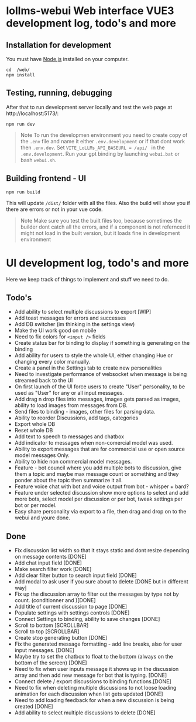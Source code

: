 # lollms-webui Web interface VUE3 development log, todo's and more

## Installation for development

You must have [Node.js](https://nodejs.org/en) installed on your computer. 

```
cd  /web/
npm install
```
## Testing, running, debugging

After that to run development server locally and test the web page at http://localhost:5173/:

```
npm run dev
```

> Note
> To run the developmen environment you need to create copy of the `.env` file and name it either `.env.development` or if that dont work then `.env.dev`. Set `VITE_LoLLMs_API_BASEURL = /api/ ` in the `.env.development`. 
> Run your gpt binding by launching `webui.bat` or bash `webui.sh`.

## Building frontend - UI

```
npm run build
```

This will update `/dist/` folder with all the files. Also the build will show you if there are errors or not in your vue code.

> Note
> Make sure you test the built files too, because sometimes the builder dont catch all the errors, and if a component is not refernced it might not load in the built version, but it loads fine in development environment

# UI development log, todo's and more

Here we keep track of things to implement and stuff we need to do.
## Todo's

- Add ability to select multiple discussions to export [WIP]
- Add toast messages for errors and successes
- Add DB switcher (im thinking in the settings view)
- Make the UI work good on mobile
- Need to fix colors for `<input />` fields
- Create status bar for binding to display if something is generating on the binding
- Add ability for users to style the whole UI, either changing Hue or changing every color manually.
- Create a panel in the Settings tab to create new personalities
- Need to investigate performance of websocket when message is being streamed back to the UI
- On first launch of the UI force users to create "User" personality, to be used as "User" for any or all input messages.
- Add drag n drop files into messages, images gets parsed as images, ability to load images from messages from DB.
- Send files to binding - images, other files for parsing data.
- Ability to reorder Discussions, add tags, categories
- Export whole DB
- Reset whole DB
- Add text to speech to messages and chatbox
- Add indicator to messages when non-comercial model was used. 
- Ability to export messages that are for commercial use or open source model messages Only.
- Ability to hide non commercial model messages.
- Feature - bot council where you add multiple bots to discussion, give them a topic and maybe max message count or something and they ponder about the topic then summarize it all.
- Feature voice chat with bot and voice output from bot - whisper + bard?
- Feature under selected discussion show more options to select and add more bots, select model per discussion or per bot, tweak settings per bot or per model.
- Easy share personality via export to a file, then drag and drop on to the webui and youre done.

## Done

- Fix discussion list width so that it stays static and dont resize depending on message contents [DONE]
- Add chat input field [DONE]
- Make search filter work [DONE]
- Add clear filter button to search input field [DONE]
- Add modal to ask user if you sure about to delete [DONE but in different way]
- Fix up the discussion array to filter out the messages by type not by count. (conditionner and )[DONE]
- Add title of current discussion to page [DONE]
- Populate settings with settings controls [DONE]
- Connect Settings to binding, ability to save changes [DONE]
- Scroll to bottom [SCROLLBAR]
- Scroll to top [SCROLLBAR]
- Create stop generating button [DONE]
- Fix the generated message formatting - add line breaks, also for user input messages. [DONE]
- Maybe try to set the chatbox to float to the bottom (always on the bottom of the screen) [DONE]
- Need to fix when user inputs message it shows up in the discussion array and then add new message for bot that is typing. [DONE]
- Connect delete / export discussions to binding functions.[DONE]
- Need to fix when deleting multiple discussions to not loose loading animation for each discussion when list gets updated [DONE]
- Need to add loading feedback for when a new discussion is being created [DONE]
- Add ability to select multiple discussions to delete [DONE]